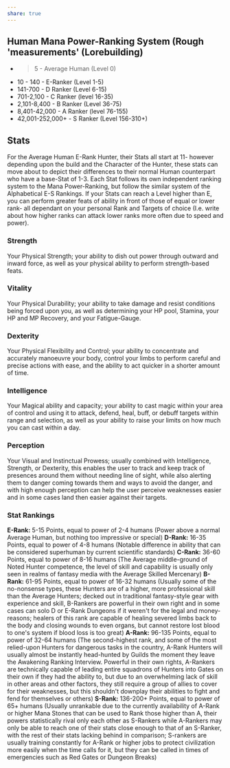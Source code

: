 ```yaml
---
share: true
---
```

## Human Mana Power-Ranking System (Rough 'measurements' (Lorebuilding)
- >5 - Average Human (Level 0)
- 10 - 140 - E-Ranker (Level 1-5)
- 141-700 - D Ranker (Level 6-15)
- 701-2,100 - C Ranker (level 16-35)
- 2,101-8,400 - B Ranker (Level 36-75)
- 8,401-42,000 - A Ranker (level 76-155)
- 42,001-252,000+ - S Ranker (Level 156-310+)

## Stats
For the Average Human E-Rank Hunter, their Stats all start at 11- however depending upon the build and the Character of the Hunter, these stats can move about to depict their differences to their normal Human counterpart who have a base-Stat of 1-3. Each Stat follows its own independent ranking system to the Mana Power-Ranking, but follow the similar system of the Alphabetical E-S Rankings. If your Stats can reach a Level higher than E, you can perform greater feats of ability in front of those of equal or lower rank- all dependant on your personal Rank and Targets of choice (I.e. write about how higher ranks can attack lower ranks more often due to speed and power).
### Strength
Your Physical Strength; your ability to dish out power through outward and inward force, as well as your physical ability to perform strength-based feats.
### Vitality
Your Physical Durability; your ability to take damage and resist conditions being forced upon you, as well as determining your HP pool, Stamina, your HP and MP Recovery, and your Fatigue-Gauge.
### Dexterity
Your Physical Flexibility and Control; your ability to concentrate and accurately manoeuvre your body, control your limbs to perform careful and precise actions with ease, and the ability to act quicker in a shorter amount of time.
### Intelligence
Your Magical ability and capacity; your ability to cast magic within your area of control and using it to attack, defend, heal, buff, or debuff targets within range and selection, as well as your ability to raise your limits on how much you can cast within a day.
### Perception
Your Visual and Instinctual Prowess; usually combined with Intelligence, Strength, or Dexterity, this enables the user to track and keep track of presences around them without needing line of sight, while also alerting them to danger coming towards them and ways to avoid the danger, and with high enough perception can help the user perceive weaknesses easier and in some cases land then easier against their targets.
### Stat Rankings
**E-Rank:** 5-15 Points, equal to power of 2-4 humans (Power above a normal Average Human, but nothing too impressive or special)
**D-Rank:** 16-35 Points, equal to power of 4-8 humans (Notable difference in ability that can be considered superhuman by current scientific standards)
**C-Rank:** 36-60 Points, equal to power of 8-16 humans (The Average middle-ground of Noted Hunter competence, the level of skill and capability is usually only seen in realms of fantasy media with the Average Skilled Mercenary)
**B-Rank:** 61-95 Points, equal to power of 16-32 humans (Usually some of the no-nonsense types, these Hunters are of a higher, more professional skill than the Average Hunters; decked out in traditional fantasy-style gear with experience and skill, B-Rankers are powerful in their own right and in some cases can solo D or E-Rank Dungeons if it weren't for the legal and money-reasons; healers of this rank are capable of healing severed limbs back to the body and closing wounds to even organs, but cannot restore lost blood to one's system if blood loss is too great)
**A-Rank:** 96-135 Points, equal to power of 32-64 humans (The second-highest rank, and some of the most relied-upon Hunters for dangerous tasks in the country, A-Rank Hunters will usually almost be instantly head-hunted by Guilds the moment they leave the Awakening Ranking Interview. Powerful in their own rights, A-Rankers are technically capable of leading entire squadrons of Hunters into Gates on their own if they had the ability to, but due to an overwhelming lack of skill in other areas and other factors, they still require a group of allies to cover for their weaknesses, but this shouldn't downplay their abilities to fight and fend for themselves or others)
**S-Rank:** 136-200+ Points, equal to power of 65+ humans (Usually unrankable due to the currently availability of A-Rank or higher Mana Stones that can be used to Rank those higher than A, their powers statistically rival only each other as S-Rankers while A-Rankers may only be able to reach one of their stats close enough to that of an S-Ranker, with the rest of their stats lacking behind in comparison; S-rankers are usually training constantly for A-Rank or higher jobs to protect civilization more easily when the time calls for it, but they can be called in times of emergencies such as Red Gates or Dungeon Breaks)